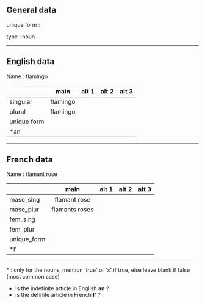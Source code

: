 ## General data

unique form :

type : noun

---

## English data

Name : flamingo

|             |   main   | alt 1 | alt 2 | alt 3 |
| :---------- | :------: | :---: | :---: | ----- |
| singular    | flamingo |       |       |       |
| plural      | flamingo |       |       |       |
| unique form |          |       |       |       |
| \*an        |          |       |       |       |

---

## French data

Name : flamant rose

|             |      main      | alt 1 | alt 2 | alt 3 |
| :---------- | :------------: | :---: | :---: | :---: |
| masc_sing   |  flamant rose  |       |       |       |
| masc_plur   | flamants roses |       |       |       |
| fem_sing    |                |       |       |       |
| fem_plur    |                |       |       |       |
| unique_form |                |       |       |       |
| \*l'        |                |       |       |       |

---

\* : only for the nouns, mention 'true' or 'x' if true, else leave blank if false (most common case)

- is the indefinite article in English **an** ?
- is the definite article in French **l'** ?
